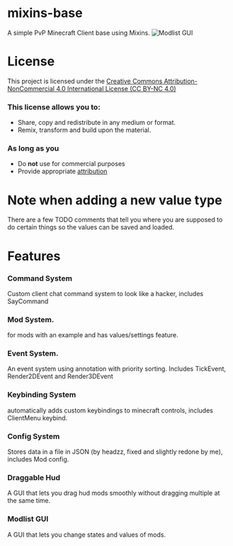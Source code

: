 # mixins-base
A simple PvP Minecraft Client base using Mixins.
![Modlist GUI](https://raw.githubusercontent.com/Geuxy/pvp-mixin-base/refs/heads/main/images/modlist.png)

# License
This project is licensed under the [Creative Commons Attribution-NonCommercial 4.0 International License (CC BY-NC 4.0)](https://creativecommons.org/licenses/by-nc/4.0/)
### This license allows you to:
- Share, copy and redistribute in any medium or format.
- Remix, transform and build upon the material.

### As long as you
- Do **not** use for commercial purposes
- Provide appropriate [attribution](#attribution)

# Note when adding a new value type
There are a few TODO comments that tell you where you are supposed to do certain things so the values can be saved and loaded.

# Features

### Command System
Custom client chat command system to look like a hacker, includes SayCommand

### Mod System.
for mods with an example and has values/settings feature.

### Event System.
An event system using annotation with priority sorting. Includes TickEvent, Render2DEvent and Render3DEvent

### Keybinding System
automatically adds custom keybindings to minecraft controls, includes ClientMenu keybind.

### Config System
Stores data in a file in JSON (by headzz, fixed and slightly redone by me), includes Mod config.

### Draggable Hud
A GUI that lets you drag hud mods smoothly without dragging multiple at the same time.

### Modlist GUI
A GUI that lets you change states and values of mods.
